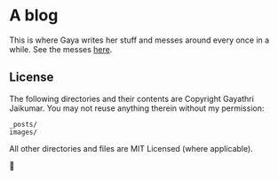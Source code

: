 # A blog

This is where Gaya writes her stuff and messes around every once in a while. See the messes [here](https://github.com/gayajk/gayajk.github.com).

## License

The following directories and their contents are Copyright Gayathri Jaikumar. You may not reuse anything therein without my permission:

```
_posts/
images/
```

All other directories and files are MIT Licensed (where applicable).

:panda_face:
